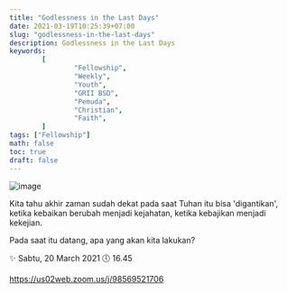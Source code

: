 ```yaml
---
title: "Godlessness in the Last Days"
date: 2021-03-19T10:25:39+07:00
slug: "godlessness-in-the-last-days"
description: Godlessness in the Last Days
keywords:
        [
                "Fellowship",
                "Weekly",
                "Youth",
                "GRII BSD",
                "Pemuda",
                "Christian",
                "Faith",
        ]
tags: ["Fellowship"]
math: false
toc: true
draft: false
---
```


![image](/images/events/20210320.jpeg)

Kita tahu akhir zaman sudah dekat pada saat Tuhan itu bisa 'digantikan', ketika kebaikan berubah menjadi kejahatan, ketika kebajikan menjadi kekejian.

Pada saat itu datang, apa yang akan kita lakukan?

✨ Sabtu, 20 March 2021
🕔 16.45

https://us02web.zoom.us/j/98569521706
